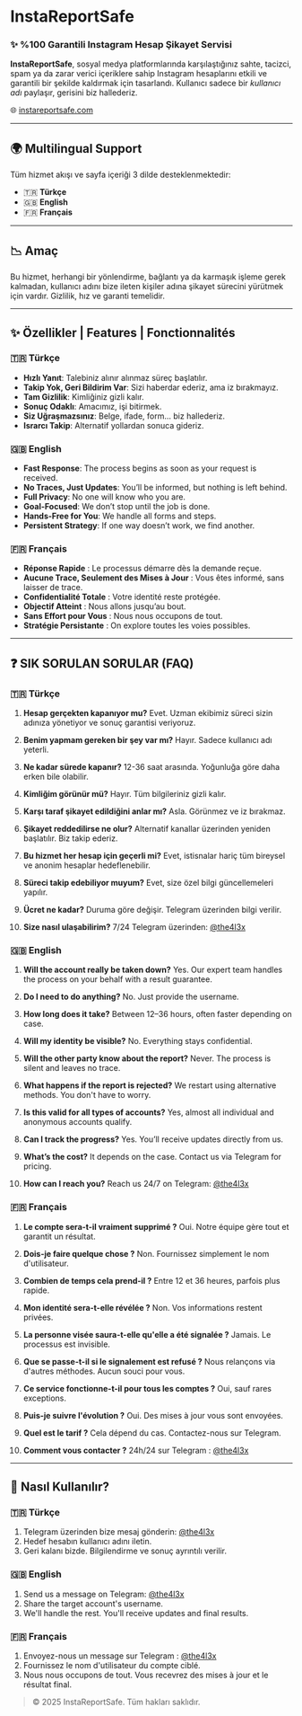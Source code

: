 # InstaReportSafe

### ✨ %100 Garantili Instagram Hesap Şikayet Servisi

**InstaReportSafe**, sosyal medya platformlarında karşılaştığınız sahte, tacizci, spam ya da zarar verici içeriklere sahip Instagram hesaplarını etkili ve garantili bir şekilde kaldırmak için tasarlandı. Kullanıcı sadece bir *kullanıcı adı* paylaşır, gerisini biz hallederiz.

🌐 [instareportsafe.com](https://instareportsafe.com)

---

## 🌍 Multilingual Support

Tüm hizmet akışı ve sayfa içeriği 3 dilde desteklenmektedir:

* 🇹🇷 **Türkçe**
* 🇬🇧 **English**
* 🇫🇷 **Français**

---

## 📉 Amaç

Bu hizmet, herhangi bir yönlendirme, bağlantı ya da karmaşık işleme gerek kalmadan, kullanıcı adını bize ileten kişiler adına şikayet sürecini yürütmek için vardır. Gizlilik, hız ve garanti temelidir.

---

## ✨ Özellikler | Features | Fonctionnalités

### 🇹🇷 Türkçe

* **Hızlı Yanıt**: Talebiniz alınır alınmaz süreç başlatılır.
* **Takip Yok, Geri Bildirim Var**: Sizi haberdar ederiz, ama iz bırakmayız.
* **Tam Gizlilik**: Kimliğiniz gizli kalır.
* **Sonuç Odaklı**: Amacımız, işi bitirmek.
* **Siz Uğraşmazsınız**: Belge, ifade, form... biz hallederiz.
* **Israrcı Takip**: Alternatif yollardan sonuca gideriz.

### 🇬🇧 English

* **Fast Response**: The process begins as soon as your request is received.
* **No Traces, Just Updates**: You’ll be informed, but nothing is left behind.
* **Full Privacy**: No one will know who you are.
* **Goal-Focused**: We don’t stop until the job is done.
* **Hands-Free for You**: We handle all forms and steps.
* **Persistent Strategy**: If one way doesn’t work, we find another.

### 🇫🇷 Français

* **Réponse Rapide** : Le processus démarre dès la demande reçue.
* **Aucune Trace, Seulement des Mises à Jour** : Vous êtes informé, sans laisser de trace.
* **Confidentialité Totale** : Votre identité reste protégée.
* **Objectif Atteint** : Nous allons jusqu’au bout.
* **Sans Effort pour Vous** : Nous nous occupons de tout.
* **Stratégie Persistante** : On explore toutes les voies possibles.

---

## ❓ SIK SORULAN SORULAR (FAQ)

### 🇹🇷 Türkçe

1. **Hesap gerçekten kapanıyor mu?**
   Evet. Uzman ekibimiz süreci sizin adınıza yönetiyor ve sonuç garantisi veriyoruz.

2. **Benim yapmam gereken bir şey var mı?**
   Hayır. Sadece kullanıcı adı yeterli.

3. **Ne kadar sürede kapanır?**
   12-36 saat arasında. Yoğunluğa göre daha erken bile olabilir.

4. **Kimliğim görünür mü?**
   Hayır. Tüm bilgileriniz gizli kalır.

5. **Karşı taraf şikayet edildiğini anlar mı?**
   Asla. Görünmez ve iz bırakmaz.

6. **Şikayet reddedilirse ne olur?**
   Alternatif kanallar üzerinden yeniden başlatılır. Biz takip ederiz.

7. **Bu hizmet her hesap için geçerli mi?**
   Evet, istisnalar hariç tüm bireysel ve anonim hesaplar hedeflenebilir.

8. **Süreci takip edebiliyor muyum?**
   Evet, size özel bilgi güncellemeleri yapılır.

9. **Ücret ne kadar?**
   Duruma göre değişir. Telegram üzerinden bilgi verilir.

10. **Size nasıl ulaşabilirim?**
    7/24 Telegram üzerinden: [@the4l3x](https://t.me/the4l3x)

### 🇬🇧 English

1. **Will the account really be taken down?**
   Yes. Our expert team handles the process on your behalf with a result guarantee.

2. **Do I need to do anything?**
   No. Just provide the username.

3. **How long does it take?**
   Between 12–36 hours, often faster depending on case.

4. **Will my identity be visible?**
   No. Everything stays confidential.

5. **Will the other party know about the report?**
   Never. The process is silent and leaves no trace.

6. **What happens if the report is rejected?**
   We restart using alternative methods. You don't have to worry.

7. **Is this valid for all types of accounts?**
   Yes, almost all individual and anonymous accounts qualify.

8. **Can I track the progress?**
   Yes. You’ll receive updates directly from us.

9. **What’s the cost?**
   It depends on the case. Contact us via Telegram for pricing.

10. **How can I reach you?**
    Reach us 24/7 on Telegram: [@the4l3x](https://t.me/the4l3x)

### 🇫🇷 Français

1. **Le compte sera-t-il vraiment supprimé ?**
   Oui. Notre équipe gère tout et garantit un résultat.

2. **Dois-je faire quelque chose ?**
   Non. Fournissez simplement le nom d'utilisateur.

3. **Combien de temps cela prend-il ?**
   Entre 12 et 36 heures, parfois plus rapide.

4. **Mon identité sera-t-elle révélée ?**
   Non. Vos informations restent privées.

5. **La personne visée saura-t-elle qu'elle a été signalée ?**
   Jamais. Le processus est invisible.

6. **Que se passe-t-il si le signalement est refusé ?**
   Nous relançons via d'autres méthodes. Aucun souci pour vous.

7. **Ce service fonctionne-t-il pour tous les comptes ?**
   Oui, sauf rares exceptions.

8. **Puis-je suivre l'évolution ?**
   Oui. Des mises à jour vous sont envoyées.

9. **Quel est le tarif ?**
   Cela dépend du cas. Contactez-nous sur Telegram.

10. **Comment vous contacter ?**
    24h/24 sur Telegram : [@the4l3x](https://t.me/the4l3x)

---

## 🔧 Nasıl Kullanılır?

### 🇹🇷 Türkçe

1. Telegram üzerinden bize mesaj gönderin: [@the4l3x](https://t.me/the4l3x)
2. Hedef hesabın kullanıcı adını iletin.
3. Geri kalanı bizde. Bilgilendirme ve sonuç ayrıntılı verilir.

### 🇬🇧 English

1. Send us a message on Telegram: [@the4l3x](https://t.me/the4l3x)
2. Share the target account's username.
3. We'll handle the rest. You'll receive updates and final results.

### 🇫🇷 Français

1. Envoyez-nous un message sur Telegram : [@the4l3x](https://t.me/the4l3x)
2. Fournissez le nom d'utilisateur du compte ciblé.
3. Nous nous occupons de tout. Vous recevrez des mises à jour et le résultat final.

> © 2025 InstaReportSafe. Tüm hakları saklıdır.
